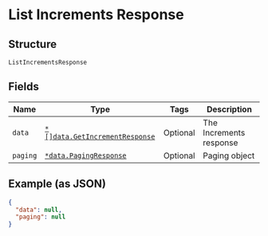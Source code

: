 
# List Increments Response

## Structure

`ListIncrementsResponse`

## Fields

| Name | Type | Tags | Description |
|  --- | --- | --- | --- |
| `data` | [`*[]data.GetIncrementResponse`](../../doc/models/get-increment-response.md) | Optional | The Increments response |
| `paging` | [`*data.PagingResponse`](../../doc/models/paging-response.md) | Optional | Paging object |

## Example (as JSON)

```json
{
  "data": null,
  "paging": null
}
```

